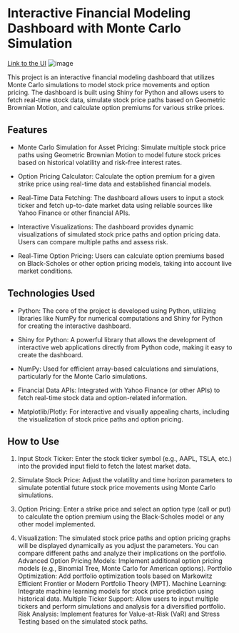 # Interactive Financial Modeling Dashboard with Monte Carlo Simulation
[Link to the UI](https://faustourrutiareyes-options-simulator.share.connect.posit.cloud)
![image](https://github.com/user-attachments/assets/790aa39c-fa4b-4d91-804b-22b3ad1ad5ca)

This project is an interactive financial modeling dashboard that utilizes Monte Carlo simulations to model stock price movements and option pricing. The dashboard is built using Shiny for Python and allows users to fetch real-time stock data, simulate stock price paths based on Geometric Brownian Motion, and calculate option premiums for various strike prices.

## Features
- Monte Carlo Simulation for Asset Pricing:
Simulate multiple stock price paths using Geometric Brownian Motion to model future stock prices based on historical volatility and risk-free interest rates.

- Option Pricing Calculator:
Calculate the option premium for a given strike price using real-time data and established financial models.

- Real-Time Data Fetching:
The dashboard allows users to input a stock ticker and fetch up-to-date market data using reliable sources like Yahoo Finance or other financial APIs.

- Interactive Visualizations:
The dashboard provides dynamic visualizations of simulated stock price paths and option pricing data. Users can compare multiple paths and assess risk.

- Real-Time Option Pricing:
Users can calculate option premiums based on Black-Scholes or other option pricing models, taking into account live market conditions.

## Technologies Used
- Python:
The core of the project is developed using Python, utilizing libraries like NumPy for numerical computations and Shiny for Python for creating the interactive dashboard.

- Shiny for Python:
A powerful library that allows the development of interactive web applications directly from Python code, making it easy to create the dashboard.

- NumPy:
Used for efficient array-based calculations and simulations, particularly for the Monte Carlo simulations.

- Financial Data APIs:
Integrated with Yahoo Finance (or other APIs) to fetch real-time stock data and option-related information.

- Matplotlib/Plotly:
For interactive and visually appealing charts, including the visualization of stock price paths and option pricing.


## How to Use
1. Input Stock Ticker:
Enter the stock ticker symbol (e.g., AAPL, TSLA, etc.) into the provided input field to fetch the latest market data.

2. Simulate Stock Price:
Adjust the volatility and time horizon parameters to simulate potential future stock price movements using Monte Carlo simulations.

3. Option Pricing:
Enter a strike price and select an option type (call or put) to calculate the option premium using the Black-Scholes model or any other model implemented.

4. Visualization:
The simulated stock price paths and option pricing graphs will be displayed dynamically as you adjust the parameters. You can compare different paths and analyze their implications on the portfolio.
Advanced Option Pricing Models: Implement additional option pricing models (e.g., Binomial Tree, Monte Carlo for American options).
Portfolio Optimization: Add portfolio optimization tools based on Markowitz Efficient Frontier or Modern Portfolio Theory (MPT).
Machine Learning: Integrate machine learning models for stock price prediction using historical data.
Multiple Ticker Support: Allow users to input multiple tickers and perform simulations and analysis for a diversified portfolio.
Risk Analysis: Implement features for Value-at-Risk (VaR) and Stress Testing based on the simulated stock paths.
